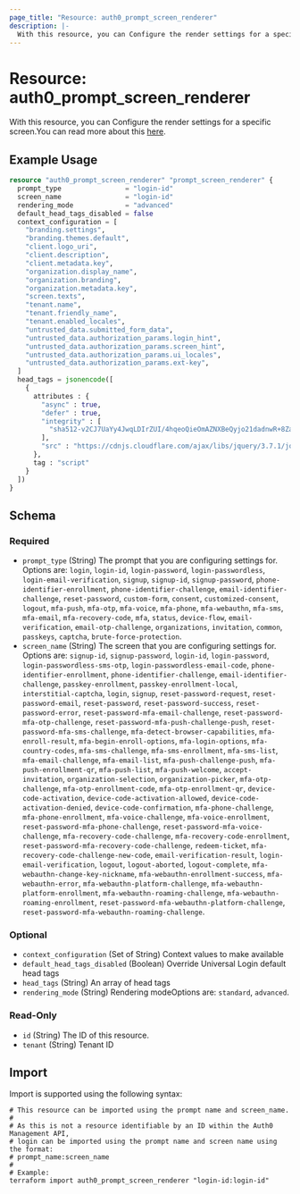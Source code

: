 ```yaml
---
page_title: "Resource: auth0_prompt_screen_renderer"
description: |-
  With this resource, you can Configure the render settings for a specific screen.You can read more about this here https://auth0.com/docs/customize/login-pages/advanced-customizations/getting-started/configure-acul-screens.
---
```


# Resource: auth0_prompt_screen_renderer

With this resource, you can Configure the render settings for a specific screen.You can read more about this [here](https://auth0.com/docs/customize/login-pages/advanced-customizations/getting-started/configure-acul-screens).

## Example Usage

```terraform
resource "auth0_prompt_screen_renderer" "prompt_screen_renderer" {
  prompt_type                = "login-id"
  screen_name                = "login-id"
  rendering_mode             = "advanced"
  default_head_tags_disabled = false
  context_configuration = [
    "branding.settings",
    "branding.themes.default",
    "client.logo_uri",
    "client.description",
    "client.metadata.key",
    "organization.display_name",
    "organization.branding",
    "organization.metadata.key",
    "screen.texts",
    "tenant.name",
    "tenant.friendly_name",
    "tenant.enabled_locales",
    "untrusted_data.submitted_form_data",
    "untrusted_data.authorization_params.login_hint",
    "untrusted_data.authorization_params.screen_hint",
    "untrusted_data.authorization_params.ui_locales",
    "untrusted_data.authorization_params.ext-key",
  ]
  head_tags = jsonencode([
    {
      attributes : {
        "async" : true,
        "defer" : true,
        "integrity" : [
          "sha512-v2CJ7UaYy4JwqLDIrZUI/4hqeoQieOmAZNXBeQyjo21dadnwR+8ZaIJVT8EE2iyI61OV8e6M8PP2/4hpQINQ/g=="
        ],
        "src" : "https://cdnjs.cloudflare.com/ajax/libs/jquery/3.7.1/jquery.min.js"
      },
      tag : "script"
    }
  ])
}
```

<!-- schema generated by tfplugindocs -->
## Schema

### Required

- `prompt_type` (String) The prompt that you are configuring settings for. Options are: `login`, `login-id`, `login-password`, `login-passwordless`, `login-email-verification`, `signup`, `signup-id`, `signup-password`, `phone-identifier-enrollment`, `phone-identifier-challenge`, `email-identifier-challenge`, `reset-password`, `custom-form`, `consent`, `customized-consent`, `logout`, `mfa-push`, `mfa-otp`, `mfa-voice`, `mfa-phone`, `mfa-webauthn`, `mfa-sms`, `mfa-email`, `mfa-recovery-code`, `mfa`, `status`, `device-flow`, `email-verification`, `email-otp-challenge`, `organizations`, `invitation`, `common`, `passkeys`, `captcha`, `brute-force-protection`.
- `screen_name` (String) The screen that you are configuring settings for. Options are: `signup-id`, `signup-password`, `login-id`, `login-password`, `login-passwordless-sms-otp`, `login-passwordless-email-code`, `phone-identifier-enrollment`, `phone-identifier-challenge`, `email-identifier-challenge`, `passkey-enrollment`, `passkey-enrollment-local`, `interstitial-captcha`, `login`, `signup`, `reset-password-request`, `reset-password-email`, `reset-password`, `reset-password-success`, `reset-password-error`, `reset-password-mfa-email-challenge`, `reset-password-mfa-otp-challenge`, `reset-password-mfa-push-challenge-push`, `reset-password-mfa-sms-challenge`, `mfa-detect-browser-capabilities`, `mfa-enroll-result`, `mfa-begin-enroll-options`, `mfa-login-options`, `mfa-country-codes`, `mfa-sms-challenge`, `mfa-sms-enrollment`, `mfa-sms-list`, `mfa-email-challenge`, `mfa-email-list`, `mfa-push-challenge-push`, `mfa-push-enrollment-qr`, `mfa-push-list`, `mfa-push-welcome`, `accept-invitation`, `organization-selection`, `organization-picker`, `mfa-otp-challenge`, `mfa-otp-enrollment-code`, `mfa-otp-enrollment-qr`, `device-code-activation`, `device-code-activation-allowed`, `device-code-activation-denied`, `device-code-confirmation`, `mfa-phone-challenge`, `mfa-phone-enrollment`, `mfa-voice-challenge`, `mfa-voice-enrollment`, `reset-password-mfa-phone-challenge`, `reset-password-mfa-voice-challenge`, `mfa-recovery-code-challenge`, `mfa-recovery-code-enrollment`, `reset-password-mfa-recovery-code-challenge`, `redeem-ticket`, `mfa-recovery-code-challenge-new-code`, `email-verification-result`, `login-email-verification`, `logout`, `logout-aborted`, `logout-complete`, `mfa-webauthn-change-key-nickname`, `mfa-webauthn-enrollment-success`, `mfa-webauthn-error`, `mfa-webauthn-platform-challenge`, `mfa-webauthn-platform-enrollment`, `mfa-webauthn-roaming-challenge`, `mfa-webauthn-roaming-enrollment`, `reset-password-mfa-webauthn-platform-challenge`, `reset-password-mfa-webauthn-roaming-challenge`.

### Optional

- `context_configuration` (Set of String) Context values to make available
- `default_head_tags_disabled` (Boolean) Override Universal Login default head tags
- `head_tags` (String) An array of head tags
- `rendering_mode` (String) Rendering modeOptions are: `standard`, `advanced`.

### Read-Only

- `id` (String) The ID of this resource.
- `tenant` (String) Tenant ID

## Import

Import is supported using the following syntax:

```shell
# This resource can be imported using the prompt name and screen_name.
#
# As this is not a resource identifiable by an ID within the Auth0 Management API,
# login can be imported using the prompt name and screen name using the format:
# prompt_name:screen_name
#
# Example:
terraform import auth0_prompt_screen_renderer "login-id:login-id"
```
